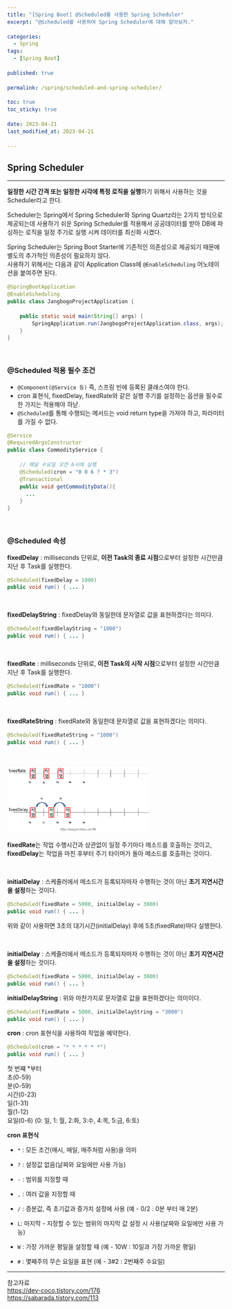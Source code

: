```yaml
---
title: "[Spring Boot] @Scheduled를 사용한 Spring Scheduler"
excerpt: "@Scheduled를 사용하여 Spring Scheduler에 대해 알아보자."

categories:
  - Spring
tags:
  - [Spring Boot]

published: true

permalink: /spring/scheduled-and-spring-scheduler/

toc: true
toc_sticky: true

date: 2023-04-21
last_modified_at: 2023-04-21

--- 
```


## **Spring Scheduler**
<hr />

**일정한 시간 간격 또는 일정한 시각에 특정 로직을 실행**하기 위해서 사용하는 것을 Scheduler라고 한다.<br>

Scheduler는 Spring에서 Spring Scheduler와 Spring Quartz라는 2가지 방식으로 제공되는데 사용하기 쉬운 Spring Scheduler를 적용해서 공공데이터를 받아 DB에 파싱하는 로직을 일정 주기로 실행 시켜 데이터를 최신화 시켰다.
<br>

Spring Scheduler는 Spring Boot Starter에 기존적인 의존성으로 제공되기 때문에 별도의 추가적인 의존성이 필요하지 않다.<br>
사용하기 위해서는 다음과 같이 Application Class에 `@EnableScheduling` 어노테이션을 붙여주면 된다.
<br>

``` java
@SpringBootApplication
@EnableScheduling
public class JangbogoProjectApplication {

	public static void main(String[] args) {
		SpringApplication.run(JangbogoProjectApplication.class, args);
	}
}
```

<br>

### **@Scheduled 적용 필수 조건**

* `@Component(@Service 등)` 즉, 스프링 빈에 등록된 클래스여야 한다.
* cron 표현식, fixedDelay, fixedRate와 같은 실행 주기를 설정하는 옵션을 필수로 한 가지는 적용해야 하낟.
* `@Scheduled`를 통해 수행되는 메서드는 void return type을 가져야 하고, 파라미터를 가질 수 없다.
``` java
@Service
@RequiredArgsConstructor
public class CommodityService {

    // 매달 수요일 오전 6시에 실행
    @Scheduled(cron = "0 0 6 ? * 3")
    @Transactional
    public void getCommodityData(){
      ...
    }
}
```

<br>

### **@Scheduled 속성**
**fixedDelay** : milliseconds 단위로, **이전 Task의 종료 시점**으로부터 설정한 시간만큼 지난 후 Task를 실행한다.<br>

``` java
@Scheduled(fixedDelay = 1000)
public void run() { ... }
```
<br>

**fixedDelayString** : fixedDelay와 동일한데 문자열로 값을 표현하겠다는 의미다.<br>

``` java
@Scheduled(fixedDelayString = "1000")
public void run() { ... }
```
<br>

**fixedRate** : milliseconds 단위로, **이전 Task의 시작 시점**으로부터 설정한 시간만큼 지난 후 Task를 실행한다.<br>

``` java
@Scheduled(fixedRate = "1000")
public void run() { ... }
```
<br>

**fixedRateString** : fixedRate와 동일한데 문자열로 값을 표현하겠다는 의미다.<br>

``` java
@Scheduled(fixedRateString = "1000")
public void run() { ... }
```

<br>

<img src="../../../assets/images/posts/programming/spring/spring-scheduled-and-spring-scheduler/spring-scheduled-and-spring-scheduler-1.PNG" width="65%"><br>

**fixedRate**는 작업 수행시간과 상관없이 일정 주기마다 메소드를 호출하는 것이고,<br>
**fixedDelay**는  작업을 마친 후부터 주기 타이머가 돌아 메소드를 호출하는 것이다.

<br>

**initialDelay** : 스케줄러에서 메소드가 등록되자마자 수행하는 것이 아닌 **초기 지연시간을 설정**하는 것이다.<br>

``` java
@Scheduled(fixedRate = 5000, initialDelay = 3000)
public void run() { ... }
```
위와 같이 사용하면 3초의 대기시간(initialDelay) 후에 5초(fixedRate)마다 실행한다.

<br>

**initialDelay** : 스케줄러에서 메소드가 등록되자마자 수행하는 것이 아닌 **초기 지연시간을 설정**하는 것이다.<br>

``` java
@Scheduled(fixedRate = 5000, initialDelay = 3000)
public void run() { ... }
```

**initialDelayString** : 위와 마찬가지로 문자열로 값을 표현하겠다는 의미이다.<br>

``` java
@Scheduled(fixedRate = 5000, initialDelayString = "3000")
public void run() { ... }
```

**cron** : cron 표현식을 사용하여 작업을 예약한다.<br>

``` java
@Scheduled(cron = "* * * * * *")
public void run() { ... }
```

첫 번쨰 *부터<br>
초(0-59)<br>
분(0-59)<br>
시간(0-23)<br>
일(1-31)<br>
월(1-12)<br>
요일(0-6) (0: 일, 1: 월, 2:화, 3:수, 4:목, 5:금, 6:토)<br>

**cron 표현식**<br>
* `*` : 모든 조건(매시, 매일, 매주처럼 사용)을 의미

* `?` : 설정값 없음(날짜와 요일에만 사용 가능)

* `-` : 범위를 지정할 때

* `,` : 여러 값을 지정할 때

* `/` : 증분값, 즉 초기값과 증가치 설정에 사용 (예 - 0/2 : 0분 부터 매 2분)

* `L`: 마지막 - 지정할 수 있는 범위의 마지막 값 설정 시 사용(날짜와 요일에만 사용 가능)

* `W` : 가장 가까운 평일을 설정할 때 (예 - 10W : 10일과 가장 가까운 평일)

* `#` : 몇째주의 무슨 요일을 표현 (예 - 3#2 : 2번째주 수요일)

<hr />
참고자료<br>
<a href="https://dev-coco.tistory.com/176">https://dev-coco.tistory.com/176</a><br>
<a href="https://sabarada.tistory.com/113">https://sabarada.tistory.com/113</a><br>